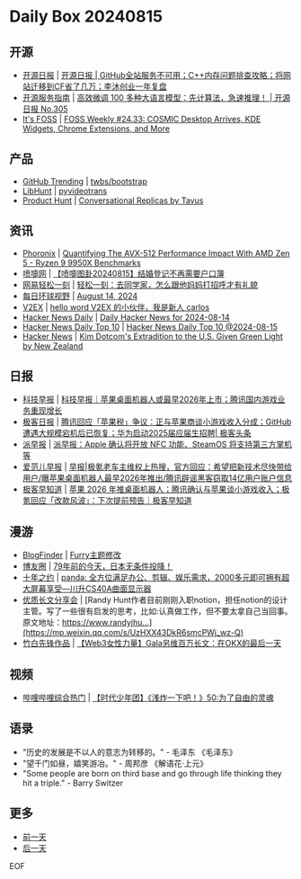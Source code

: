 # Daily Box 20240815

## 开源
- [开源日报](https://www.oschina.net/news/column?columnId=25) | [开源日报 | GitHub全站服务不可用；C++内存问题排查攻略；将网站迁移到CF省了几万；李沐创业一年复盘](https://www.oschina.net/news/307266)
- [开源服务指南](https://osguider.com/blog/) | [高效微调 100 多种大语言模型：先计算法，急速推理！ | 开源日报 No.305](https://osguider.com/blog/post/daily/daily-305/)
- [It's FOSS](https://itsfoss.com/) | [FOSS Weekly #24.33: COSMIC Desktop Arrives, KDE Widgets, Chrome Extensions, and More](https://itsfoss.com/newsletter/foss-weekly-24-33/)

## 产品
- [GitHub Trending](https://github.com/trending?since=daily) | [twbs/bootstrap](https://github.com/twbs/bootstrap)
- [LibHunt](https://www.libhunt.com/) | [pyvideotrans](https://www.libhunt.com/r/pyvideotrans)
- [Product Hunt](https://www.producthunt.com) | [Conversational Replicas by Tavus](https://www.producthunt.com/posts/conversational-replicas-by-tavus)

## 资讯
- [Phoronix](https://www.phoronix.com/) | [Quantifying The AVX-512 Performance Impact With AMD Zen 5 - Ryzen 9 9950X Benchmarks](https://www.phoronix.com/review/amd-zen5-avx-512-9950x)
- [喷嚏网](http://www.dapenti.com/blog/blog.asp?subjectid=70&name=xilei) | [【喷嚏图卦20240815】结婚登记不再需要户口簿](http://www.dapenti.com/blog/more.asp?name=xilei&id=180506)
- [网易轻松一刻](https://m.163.com/touch/exclusive/sub/qsyk) | [轻松一刻：去同学家，怎么跟他妈妈打招呼才有礼貌](https://m.163.com/news/article/J9LMILRO000181BR.html)
- [每日环球视野](https://idai.ly/) | [August 14, 2024](http://m.idai.ly/se/a193iG?1723564800)
- [V2EX](https://www.v2ex.com/) | [hello word V2EX 的小伙伴，我是新人 carlos](https://www.v2ex.com/t/1065313)
- [Hacker News Daily](https://www.daemonology.net/hn-daily/) | [Daily Hacker News for 2024-08-14](https://www.daemonology.net/hn-daily/2024-08-14.html)
- [Hacker News Daily Top 10](https://github.com/headllines/hackernews-daily) | [Hacker News Daily Top 10 @2024-08-15](https://github.com/headllines/hackernews-daily/issues/1497)
- [Hacker News](https://news.ycombinator.com/front) | [Kim Dotcom's Extradition to the U.S. Given Green Light by New Zealand](https://news.ycombinator.com/item?id=41254989)

## 日报
- [科技早报](https://www.jiemian.com/lists/459.html) | [科技早报｜苹果桌面机器人或最早2026年上市；腾讯国内游戏业务重现增长](https://www.jiemian.com/article/11558806.html)
- [极客日报](https://blog.csdn.net/csdngeeknews) | [腾讯回应「苹果税」争议：正与苹果商谈小游戏收入分成；GitHub遭遇大规模宕机后已恢复；华为启动2025届应届生招聘| 极客头条](https://blog.csdn.net/weixin_39786569/article/details/141219839)
- [派早报](https://sspai.com/tag/%E6%B4%BE%E6%97%A9%E6%8A%A5) | [派早报：Apple 确认将开放 NFC 功能、SteamOS 将支持第三方掌机等](https://sspai.com/post/91485)
- [爱范儿早报](https://www.ifanr.com/category/ifanrnews) | [早报|极氪老车主维权上热搜，官方回应：希望把新技术尽快带给用户/曝苹果桌面机器人最早2026年推出/腾讯辟谣黑客窃取14亿用户账户信息](https://www.ifanr.com/1596135)
- [极客早知道](https://www.geekpark.net/column/74) | [苹果 2026 年推桌面机器人；腾讯确认与苹果谈小游戏收入；极氪回应「改款风波」：下次提前预告｜极客早知道](https://www.geekpark.net/news/339272)

## 漫游
- [BlogFinder](https://bf.zzxworld.com/) | [Furry主题修改](https://echs.top/art/2024-11?utm_source=blogfinder)
- [博友圈](https://www.boyouquan.com/home) | [79年前的今天，日本无条件投降！](https://www.boyouquan.com/go?from=feed&link=https%3A%2F%2Fblog.lichenghao.cn%2Farticle%2FzWFjVLcVW3vj)
- [十年之约](https://www.foreverblog.cn/feeds.html) | [panda: 全方位满足办公、剪辑、娱乐需求，2000多元即可拥有超大屏幕享受—川升CS40A曲面显示器](https://panda995.xyz/evaluation/5073.html)
- [优质长文分享会](https://m.okjike.com/topics/56d2fabe7cb3331100467e2b) | [Randy Hunt作者目前刚刚入职notion，担任notion的设计主管。写了一些很有启发的思考，比如:认真做工作，但不要太拿自己当回事。 原文地址：https://www.randyjhu...](https://mp.weixin.qq.com/s/UzHXX43DkR6smcPWj_wz-Q)
- [竹白先锋作品](https://www.zhubai.wiki/) | [【Web3女性力量】Gala另维百万长文：在OKX的最后一天](https://open.zhubai.wiki/a/l/t/z/pl/connie/2435730545000251392)

## 视频
- [哔哩哔哩综合热门](https://www.bilibili.com/v/popular/all/) | [【时代少年团】《浅炸一下吧！》50:为了自由的灵魂](https://b23.tv/BV1Mf421i7tB)

## 语录
- "历史的发展是不以人的意志为转移的。" - 毛泽东 《毛泽东》
- "望千门如昼，嬉笑游冶。" - 周邦彦 《解语花·上元》
- "Some people are born on third base and go through life thinking they hit a triple." - Barry Switzer

## 更多
- [前一天](daily-box-20240814.md)
- [后一天](daily-box-20240816.md)

EOF